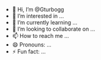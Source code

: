 - 👋 Hi, I’m @Gturbogg
- 👀 I’m interested in ...
- 🌱 I’m currently learning ...
- 💞️ I’m looking to collaborate on ...
- 📫 How to reach me ...
- 😄 Pronouns: ...
- ⚡ Fun fact: ...

<!---
Gturbogg/Gturbogg is a ✨ special ✨ repository because its `README.md` (this file) appears on your GitHub profile.
You can click the Preview link to take a look at your changes.
--->
